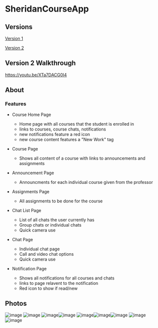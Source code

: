 # SheridanCourseApp

## Versions
[Version 1](https://www.figma.com/file/sJTFMbrCFxNJbrmOaRPHH9/Sheridan-Courses-App?node-id=0%3A1&t=8qpj7WYL8bsAWoGw-1)

[Version 2](https://www.figma.com/file/saA2npNDyg3dygS7fTywjt/Sheridan-Courses-App-%3A-Updated?node-id=0%3A1&t=SqzaHOQ6shPTvfgM-1)

## Version 2 Walkthrough
https://youtu.be/XTa7DACG0I4

## About
### Features
- Course Home Page
  - Home page with all courses that the student is enrolled in
  - links to courses, course chats, notifications
  - new notifications feature a red icon
  - new course content features a "New Work" tag
  
- Course Page
  - Shows all content of a course with links to announcements and assignments
  
- Announcement Page
  - Announcments for each individual course given from the professor
  
- Assignments Page
  - All assignments to be done for the course
  
- Chat List Page
  - List of all chats the user currently has
  - Group chats or individual chats
  - Quick camera use
  
- Chat Page
  - Individual chat page
  - Call and video chat options
  - Quick camera use
  
- Notification Page
  - Shows all notifications for all courses and chats
  - links to page relavent to the notification
  - Red icon to show if read/new

## Photos
![image](https://user-images.githubusercontent.com/91032829/219990235-b41e6433-81c7-4008-b7f6-84aebbf44c68.png) ![image](https://user-images.githubusercontent.com/91032829/219990293-7d0264f4-1ba6-44b9-88cf-55373009f659.png)
![image](https://user-images.githubusercontent.com/91032829/219990382-8cd7fa04-8758-4910-b395-541043c77924.png)![image](https://user-images.githubusercontent.com/91032829/219990398-c08a8d9a-1e0c-468d-910d-a6116c7f5f78.png)
![image](https://user-images.githubusercontent.com/91032829/219990437-341c35f7-d13c-43ab-ad16-9692acc3f194.png)![image](https://user-images.githubusercontent.com/91032829/219990459-fdd01b7c-833a-4b92-997f-907b6445bd73.png)![image](https://user-images.githubusercontent.com/91032829/219990808-45c12c30-cfa3-44c8-8c91-268db0055487.png)
![image](https://user-images.githubusercontent.com/91032829/219990833-cbfa26cd-1de0-424a-b398-25a2a95177b9.png)![image](https://user-images.githubusercontent.com/91032829/219990855-e990822f-63fa-4638-898b-e795864997ae.png)

